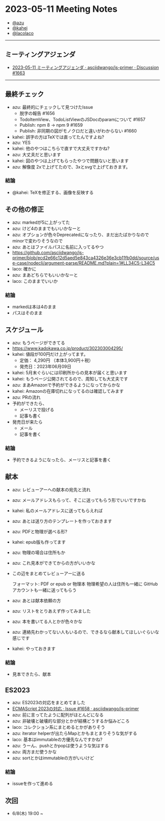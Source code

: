 # 2023-05-11 Meeting Notes

- [@azu](https://github.com/azu)
- [@kahei](https://github.com/kahei)
- [@lacolaco](https://github.com/lacolaco)

----

## ミーティングアジェンダ

- [2023-05-11 ミーティングアジェンダ · asciidwango/js-primer · Discussion #1663](https://github.com/asciidwango/js-primer/discussions/1663)

----

## 最終チェック

- azu: 最終的にチェックして見つけたIssue
    - 脱字の報告 #1656
    - TodoItemView、TodoListViewのJSDocのparamについて #1657
    - Publish: npm 8 → npm 9 #1659
    - Publish: 非同期の図がモノクロだと違いがわからない #1660
- kahei: 誤字の方はTeXでは直ってたんですよね?
- azu: YES
- kahei: 他のやつはこちらで直すで大丈夫ですかね?
- azu: 大丈夫だと思います
- kahei: 図のやつは上げてもらったやつで問題ないと思います
- azu: 解像度 2xで上げてたので、3xとsvgで上げておきます。

### 結論

- @kahei: TeXを修正する、画像を反映する

## その他の修正

- azu: markedが5に上がってた
- azu: けど4のままでもいいかなーと
- azu: オプションが色々Deprecatedになったり、まだ出たばかりなのでminorで変わりそうなので
- azu: あとはファイルパスに名前に入ってるやつ
- https://github.com/asciidwango/js-primer/blob/ecd2e66c12d5aed5e843ca4326e36e3cb11fb0dd/source/use-case/nodecli/argument-parse/README.md?plain=1#LL34C5-L34C5
- laco: 確かに
- azu: まあどちらでもいいかなーと
- laco: このままでいいか

### 結論

- markedは本は4のまま
- パスはそのまま

## スケジュール

- azu: もうページができてる
- https://www.kadokawa.co.jp/product/302303004295/
- kahei: 値段が100円だけ上がってます。
    - 定価： 4,290円 （本体3,900円＋税）
    - 発売日：2023年06月09日
- kahei: 5月末ぐらいには印刷所からの見本が届くと思います
- kahei: もうページ公開されてるので、周知しても大丈夫です
- azu: まあAmazonで予約ができるようになってからかな
- kahei: Amazonの在庫切れになってるのは確認してみます
- azu: PRの流れ
- 予約ができたら、
    - メーリスで投げる
    - 記事も書く
- 発売日が来たら
    - メール
    - 記事を書く

### 結論

- 予約できるようになったら、メーリスと記事を書く

## 献本

- azu: レビューアーへの献本の宛先と流れ
- azu: メールアドレスもらって、そこに送ってもらう形でいいですかね
- kahei: 私のメールアドレスに送ってもらえれば
- azu: あとは送り方のテンプレートを作っておきます
- azu: PDFと物理が選べる形?
- kahei: epub版も作ってます
- azu: 物理の場合は住所もか
- azu: これ見本ができてからの方がいいかな
- この辺をまとめてレビューアーに送る

    フォーマット: PDF or epub or 物理本
    物理希望の人は住所も一緒に
    GitHubアカウントも一緒に送ってもらう

- azu: あとは献本依頼の方
- azu: リストをとりあえず作ってみました
- azu: 本を書いてる人とかが色々かな
- azu: 連絡先わかってない人もいるので、できるなら献本してほしいぐらいな感じです
- kahei: やっておきます

### 結論

- 見本できたら、献本

## ES2023

- azu: ES2023の対応をまとめてました
- [ECMAScript 2023の対応 · Issue #1658 · asciidwango/js-primer](https://github.com/asciidwango/js-primer/issues/1658)
- azu: 前に言ってたように配列がほとんどになる
- azu: 非破壊と破壊的な部分とかが結構どうするか悩みどころ
- laco: コレクション系にまとめるとかがありそう
- azu: iterator helperが出たらMapとかもまとまりそうな気がする
- laco: 基本はimmutableの方優先なんですかね?
- azu: うーん、pushとかpopは使うような気はする
- azu: 両方まだ使うかな
- azu: sortとかはimmutableの方がいいけど

### 結論

- issueを作って進める

## 次回

- 6/8(木) 19:00 ~
